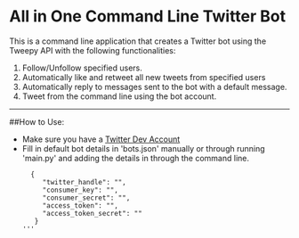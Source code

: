 # All in One Command Line Twitter Bot

This is a command line application that creates a Twitter bot
using the Tweepy API with the following functionalities:
1. Follow/Unfollow specified users.
2. Automatically like and retweet all new tweets from specified users
3. Automatically reply to messages sent to the bot with a default message.
4. Tweet from the command line using the bot account.

----------------------------
##How to Use:
 - Make sure you have a [Twitter Dev Account](develepor.twitter.com)
 - Fill in default bot details in 'bots.json' manually or through running 'main.py' and
   adding the details in through the command line.
   ````
     {
        "twitter_handle": "",
        "consumer_key": "",
        "consumer_secret": "",
        "access_token": "",
        "access_token_secret": ""
      }
   '''
   
    
   

